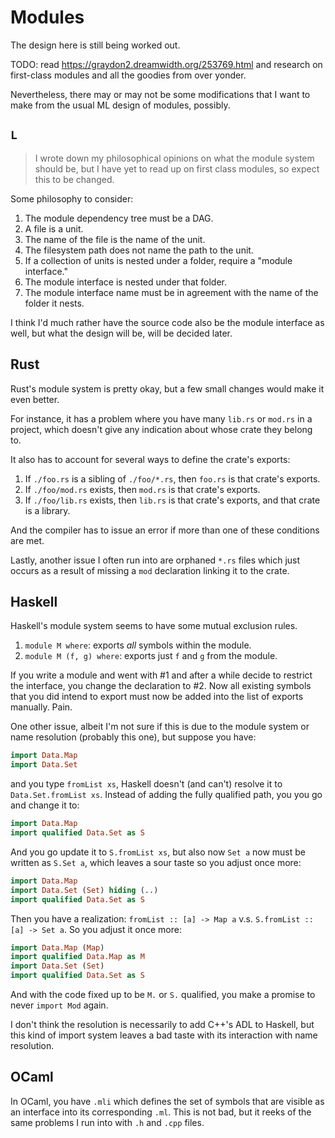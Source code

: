 # Modules

The design here is still being worked out.

TODO: read https://graydon2.dreamwidth.org/253769.html and research on first-class modules and all the goodies from over yonder.

Nevertheless, there may or may not be some modifications that I want to make from the usual ML design of modules, possibly.

## `L`

> I wrote down my philosophical opinions on what the module system should be, but I have yet to read up on first class modules, so expect this to be changed.

Some philosophy to consider:

1. The module dependency tree must be a DAG.
2. A file is a unit.
3. The name of the file is the name of the unit.
4. The filesystem path does not name the path to the unit.
5. If a collection of units is nested under a folder, require a "module interface."
6. The module interface is nested under that folder.
7. The module interface name must be in agreement with the name of the folder it nests.

I think I'd much rather have the source code also be the module interface as well, but what the design will be, will be decided later.

## Rust

Rust's module system is pretty okay, but a few small changes would make it even better.

For instance, it has a problem where you have many `lib.rs` or `mod.rs` in a project, which doesn't give any indication about whose crate they belong to.

It also has to account for several ways to define the crate's exports:

1. If `./foo.rs` is a sibling of `./foo/*.rs`, then `foo.rs` is that crate's exports.
2. If `./foo/mod.rs` exists, then `mod.rs` is that crate's exports.
3. If `./foo/lib.rs` exists, then `lib.rs` is that crate's exports, and that crate is a library.

And the compiler has to issue an error if more than one of these conditions are met.

Lastly, another issue I often run into are orphaned `*.rs` files which just occurs as a result of missing a `mod` declaration linking it to the crate.

## Haskell

Haskell's module system seems to have some mutual exclusion rules.

1. `module M where`: exports _all_ symbols within the module.
2. `module M (f, g) where`: exports just `f` and `g` from the module.

If you write a module and went with #1 and after a while decide to restrict the interface, you change the declaration to #2. Now all existing symbols that you did intend to export must now be added into the list of exports manually. Pain.

One other issue, albeit I'm not sure if this is due to the module system or name resolution (probably this one), but suppose you have:

```hs
import Data.Map
import Data.Set
```

and you type `fromList xs`, Haskell doesn't (and can't) resolve it to `Data.Set.fromList xs`. Instead of adding the fully qualified path, you you go and change it to:

```hs
import Data.Map
import qualified Data.Set as S
```

And you go update it to `S.fromList xs`, but also now `Set a` now must be written as `S.Set a`, which leaves a sour taste so you adjust once more:

```hs
import Data.Map
import Data.Set (Set) hiding (..)
import qualified Data.Set as S
```

Then you have a realization: `fromList :: [a] -> Map a` v.s. `S.fromList :: [a] -> Set a`. So you adjust it once more:

```hs
import Data.Map (Map)
import qualified Data.Map as M
import Data.Set (Set)
import qualified Data.Set as S
```

And with the code fixed up to be `M.` or `S.` qualified, you make a promise to never `import Mod` again.

I don't think the resolution is necessarily to add C++'s ADL to Haskell, but this kind of import system leaves a bad taste with its interaction with name resolution.

## OCaml

In OCaml, you have `.mli` which defines the set of symbols that are visible as an interface into its corresponding `.ml`. This is not bad, but it reeks of the same problems I run into with `.h` and `.cpp` files.

